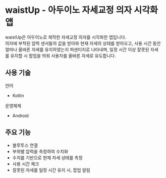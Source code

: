 # waistUp - 아두이노 자세교정 의자 시각화 앱

waistUp은 아두이노로 제작한 자세교정 의자를 시각화한 앱입니다.  
의자에 부착된 압력 센서들의 값을 받아와 현재 자세의 상태를 받아오고, 사용 시간 동안 얼마나 올바른 자세를 유지하였는지 퍼센티지로 나타내며,
일정 시간 이상 잘못된 자세를 유지할 시 팝업을 띄워 사용자를 올바른 자세로 유도합니다.

## 사용 기술

언어
* Kotlin

운영체제
* Android

## 주요 기능

* 블루투스 연결  
* 부위별 압력을 측정하여 수치화  
* 수치를 기반으로 현재 자세 상태를 측정  
* 사용 시간 체크  
* 잘못된 자세를 일정 시간 유지 시, 팝업 알림  
